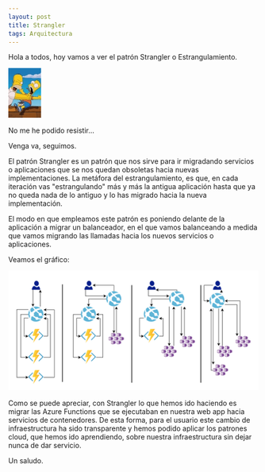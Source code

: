 ```yaml
---
layout: post
title: Strangler
tags: Arquitectura
---
```


Hola a todos, hoy vamos a ver el patrón Strangler o Estrangulamiento. 

![homer strangler bart](/img/cloudpatterns/homerstranglerbart.jpeg "homer strangler bart")

No me he podido resistir...

Venga va, seguimos.

El patrón Strangler es un patrón que nos sirve para ir migradando servicios o aplicaciones que se nos quedan obsoletas hacia nuevas implementaciones. La metáfora del estrangulamiento, es que, en cada iteración vas "estrangulando" más y más la antigua aplicación hasta que ya no queda nada de lo antiguo y lo has migrado hacia la nueva implementación.

El modo en que empleamos este patrón es poniendo delante de la aplicación a migrar un balanceador, en el que vamos balanceando a medida que vamos migrando las llamadas hacia los nuevos servicios o aplicaciones.

Veamos el gráfico:

![Strangler](/img/cloudpatterns/strangler.png "Strangler")

Como se puede apreciar, con Strangler lo que hemos ido haciendo es migrar las Azure Functions que se ejecutaban en nuestra web app hacia servicios de contenedores. De esta forma, para el usuario este cambio de infraestructura ha sido transparente  y hemos podido aplicar los patrones cloud, que hemos ido aprendiendo, sobre nuestra infraestructura sin dejar nunca de dar servicio.

Un saludo.

